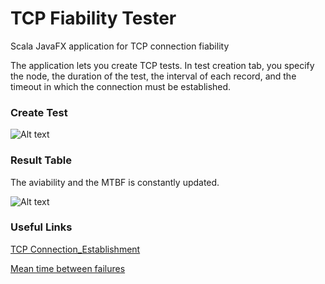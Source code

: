 # TCP Fiability Tester
Scala JavaFX application for TCP connection fiability

The application lets you create TCP tests. In test creation tab, you specify the node, the duration of the test, the interval of each record, and the timeout in which the connection must be established.

### Create Test

![Alt text](https://ibin.co/3SJabwtNElgm.jpg "Create test")

### Result Table

The aviability and the MTBF is constantly updated. 

![Alt text](https://ibin.co/w800/3SJbT1fccUOW.jpg "Table of tests")

### Useful Links

[TCP Connection_Establishment](https://en.wikipedia.org/wiki/Transmission_Control_Protocol#Connection_establishment)

[Mean time between failures](https://en.wikipedia.org/wiki/Mean_time_between_failures)

